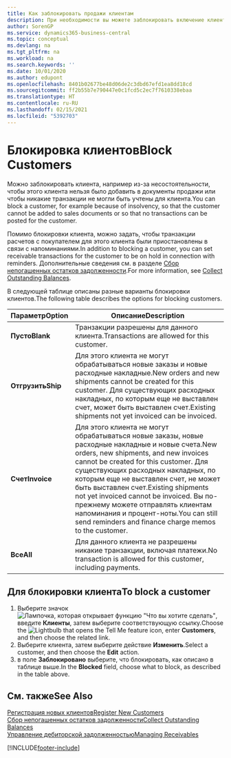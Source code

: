 ```yaml
---
title: Как заблокировать продажи клиентам
description: При необходимости вы можете заблокировать включение клиента в документы продажи и другие операции продажи.
author: SorenGP
ms.service: dynamics365-business-central
ms.topic: conceptual
ms.devlang: na
ms.tgt_pltfrm: na
ms.workload: na
ms.search.keywords: ''
ms.date: 10/01/2020
ms.author: edupont
ms.openlocfilehash: 8401b02677be48d06de2c3dbd67efd1ea8dd18cd
ms.sourcegitcommit: ff2b55b7e790447e0c1fcd5c2ec7f7610338ebaa
ms.translationtype: HT
ms.contentlocale: ru-RU
ms.lasthandoff: 02/15/2021
ms.locfileid: "5392703"
---
```

# <a name="block-customers"></a><span data-ttu-id="c53e8-103">Блокировка клиентов</span><span class="sxs-lookup"><span data-stu-id="c53e8-103">Block Customers</span></span>
<span data-ttu-id="c53e8-104">Можно заблокировать клиента, например из-за несостоятельности, чтобы этого клиента нельзя было добавить в документы продажи или чтобы никакие транзакции не могли быть учтены для клиента.</span><span class="sxs-lookup"><span data-stu-id="c53e8-104">You can block a customer, for example because of insolvency, so that the customer cannot be added to sales documents or so that no transactions can be posted for the customer.</span></span>

<span data-ttu-id="c53e8-105">Помимо блокировки клиента, можно задать, чтобы транзакции расчетов с покупателем для этого клиента были приостановлены в связи с напоминаниями.</span><span class="sxs-lookup"><span data-stu-id="c53e8-105">In addition to blocking a customer, you can set receivable transactions for the customer to be on hold in connection with reminders.</span></span> <span data-ttu-id="c53e8-106">Дополнительные сведения см. в разделе [Сбор непогашенных остатков задолженности](receivables-collect-outstanding-balances.md).</span><span class="sxs-lookup"><span data-stu-id="c53e8-106">For more information, see [Collect Outstanding Balances](receivables-collect-outstanding-balances.md).</span></span>   

<span data-ttu-id="c53e8-107">В следующей таблице описаны разные варианты блокировки клиентов.</span><span class="sxs-lookup"><span data-stu-id="c53e8-107">The following table describes the options for blocking customers.</span></span>  

|<span data-ttu-id="c53e8-108">Параметр</span><span class="sxs-lookup"><span data-stu-id="c53e8-108">Option</span></span>|<span data-ttu-id="c53e8-109">Описание</span><span class="sxs-lookup"><span data-stu-id="c53e8-109">Description</span></span>|  
|--------------------|------------|  
|<span data-ttu-id="c53e8-110">**Пусто**</span><span class="sxs-lookup"><span data-stu-id="c53e8-110">**Blank**</span></span>|<span data-ttu-id="c53e8-111">Транзакции разрешены для данного клиента.</span><span class="sxs-lookup"><span data-stu-id="c53e8-111">Transactions are allowed for this customer.</span></span>|
|<span data-ttu-id="c53e8-112">**Отгрузить**</span><span class="sxs-lookup"><span data-stu-id="c53e8-112">**Ship**</span></span>|<span data-ttu-id="c53e8-113">Для этого клиента не могут обрабатываться новые заказы и новые расходные накладные.</span><span class="sxs-lookup"><span data-stu-id="c53e8-113">New orders and new shipments cannot be created for this customer.</span></span> <span data-ttu-id="c53e8-114">Для существующих расходных накладных, по которым еще не выставлен счет, может быть выставлен счет.</span><span class="sxs-lookup"><span data-stu-id="c53e8-114">Existing shipments not yet invoiced can be invoiced.</span></span>|  
|<span data-ttu-id="c53e8-115">**Счет**</span><span class="sxs-lookup"><span data-stu-id="c53e8-115">**Invoice**</span></span>|<span data-ttu-id="c53e8-116">Для этого клиента не могут обрабатываться новые заказы, новые расходные накладные и новые счета.</span><span class="sxs-lookup"><span data-stu-id="c53e8-116">New orders, new shipments, and new invoices cannot be created for this customer.</span></span> <span data-ttu-id="c53e8-117">Для существующих расходных накладных, по которым еще не выставлен счет, не может быть выставлен счет.</span><span class="sxs-lookup"><span data-stu-id="c53e8-117">Existing shipments not yet invoiced cannot be invoiced.</span></span> <span data-ttu-id="c53e8-118">Вы по-прежнему можете отправлять клиентам напоминания и процент-ноты.</span><span class="sxs-lookup"><span data-stu-id="c53e8-118">You can still send reminders and finance charge memos to the customer.</span></span>|  
|<span data-ttu-id="c53e8-119">**Все**</span><span class="sxs-lookup"><span data-stu-id="c53e8-119">**All**</span></span>|<span data-ttu-id="c53e8-120">Для данного клиента не разрешены никакие транзакции, включая платежи.</span><span class="sxs-lookup"><span data-stu-id="c53e8-120">No transaction is allowed for this customer, including payments.</span></span>|  

## <a name="to-block-a-customer"></a><span data-ttu-id="c53e8-121">Для блокировки клиента</span><span class="sxs-lookup"><span data-stu-id="c53e8-121">To block a customer</span></span>  
1. <span data-ttu-id="c53e8-122">Выберите значок ![Лампочка, которая открывает функцию "Что вы хотите сделать"](media/ui-search/search_small.png "Что вы хотите сделать"), введите **Клиенты**, затем выберите соответствующую ссылку.</span><span class="sxs-lookup"><span data-stu-id="c53e8-122">Choose the ![Lightbulb that opens the Tell Me feature](media/ui-search/search_small.png "Tell me what you want to do") icon, enter **Customers**, and then choose the related link.</span></span>
2. <span data-ttu-id="c53e8-123">Выберите клиента, затем выберите действие **Изменить**.</span><span class="sxs-lookup"><span data-stu-id="c53e8-123">Select a customer, and then choose the **Edit** action.</span></span>
3. <span data-ttu-id="c53e8-124">в поле **Заблокировано** выберите, что блокировать, как описано в таблице выше.</span><span class="sxs-lookup"><span data-stu-id="c53e8-124">In the **Blocked** field, choose what to block, as described in the table above.</span></span>

## <a name="see-also"></a><span data-ttu-id="c53e8-125">См. также</span><span class="sxs-lookup"><span data-stu-id="c53e8-125">See Also</span></span>  
[<span data-ttu-id="c53e8-126">Регистрация новых клиентов</span><span class="sxs-lookup"><span data-stu-id="c53e8-126">Register New Customers</span></span>](sales-how-register-new-customers.md)  
[<span data-ttu-id="c53e8-127">Сбор непогашенных остатков задолженности</span><span class="sxs-lookup"><span data-stu-id="c53e8-127">Collect Outstanding Balances</span></span>](receivables-collect-outstanding-balances.md)  
[<span data-ttu-id="c53e8-128">Управление дебиторской задолженностью</span><span class="sxs-lookup"><span data-stu-id="c53e8-128">Managing Receivables</span></span>](receivables-manage-receivables.md)  


[!INCLUDE[footer-include](includes/footer-banner.md)]
